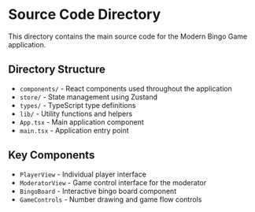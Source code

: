 # Source Code Directory

This directory contains the main source code for the Modern Bingo Game application.

## Directory Structure

- `components/` - React components used throughout the application
- `store/` - State management using Zustand
- `types/` - TypeScript type definitions
- `lib/` - Utility functions and helpers
- `App.tsx` - Main application component
- `main.tsx` - Application entry point

## Key Components

- `PlayerView` - Individual player interface
- `ModeratorView` - Game control interface for the moderator
- `BingoBoard` - Interactive bingo board component
- `GameControls` - Number drawing and game flow controls